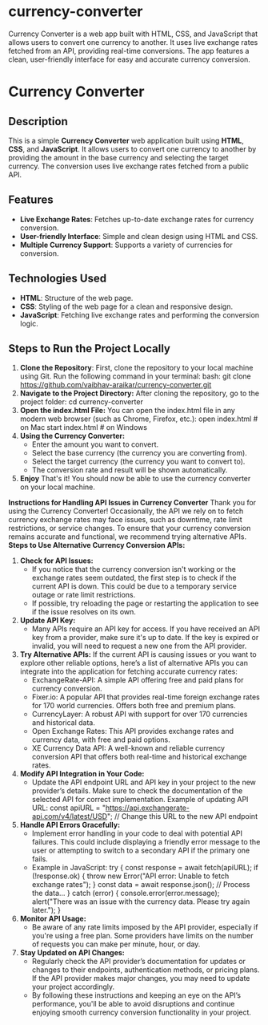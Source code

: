 # currency-converter
Currency Converter is a web app built with HTML, CSS, and JavaScript that allows users to convert one currency to another. It uses live exchange rates fetched from an API, providing real-time conversions. The app features a clean, user-friendly interface for easy and accurate currency conversion.


# Currency Converter

## Description
This is a simple **Currency Converter** web application built using **HTML**, **CSS**, and **JavaScript**. It allows users to convert one currency to another by providing the amount in the base currency and selecting the target currency. The conversion uses live exchange rates fetched from a public API.

## Features
- **Live Exchange Rates**: Fetches up-to-date exchange rates for currency conversion.
- **User-friendly Interface**: Simple and clean design using HTML and CSS.
- **Multiple Currency Support**: Supports a variety of currencies for conversion.

## Technologies Used
- **HTML**: Structure of the web page.
- **CSS**: Styling of the web page for a clean and responsive design.
- **JavaScript**: Fetching live exchange rates and performing the conversion logic.

## Steps to Run the Project Locally

1. **Clone the Repository**:
   First, clone the repository to your local machine using Git. Run the following command in your terminal:
   bash:
   git clone https://github.com/vaibhav-araikar/currency-converter.git
2. **Navigate to the Project Directory:** After cloning the repository, go to the project folder:
    cd currency-converter
3. **Open the index.html File:** You can open the index.html file in any modern web browser (such as Chrome, Firefox, etc.):
   open index.html  # on Mac
   start index.html # on Windows
4. **Using the Currency Converter:**
   - Enter the amount you want to convert.
   - Select the base currency (the currency you are converting from).
   - Select the target currency (the currency you want to convert to).
   - The conversion rate and result will be shown automatically.
5. **Enjoy**
   That's it! You should now be able to use the currency converter on your local machine.



**Instructions for Handling API Issues in Currency Converter**
Thank you for using the Currency Converter! Occasionally, the API we rely on to fetch currency exchange rates may face issues, such as downtime, rate limit restrictions, or service changes. To ensure that your currency conversion remains accurate and functional, we recommend trying alternative APIs.
**Steps to Use Alternative Currency Conversion APIs:**
1. **Check for API Issues:**
   - If you notice that the currency conversion isn't working or the exchange rates seem outdated, the first step is to check if the current API is down. This could be due to a temporary service outage or rate         limit restrictions.
   - If possible, try reloading the page or restarting the application to see if the issue resolves on its own.
2. **Update API Key:**
   - Many APIs require an API key for access. If you have received an API key from a provider, make sure it's up to date. If the key is expired or invalid, you will need to request a new one from the API provider.
3. **Try Alternative APIs:** If the current API is causing issues or you want to explore other reliable options, here’s a list of alternative APIs you can integrate into the application for fetching accurate currency rates:
   - ExchangeRate-API: A simple API offering free and paid plans for currency conversion.
   - Fixer.io: A popular API that provides real-time foreign exchange rates for 170 world currencies. Offers both free and premium plans.
   - CurrencyLayer: A robust API with support for over 170 currencies and historical data.
   - Open Exchange Rates: This API provides exchange rates and currency data, with free and paid options.
   - XE Currency Data API: A well-known and reliable currency conversion API that offers both real-time and historical exchange rates.
4. **Modify API Integration in Your Code:**
   - Update the API endpoint URL and API key in your project to the new provider’s details. Make sure to check the documentation of the selected API for correct implementation.
   Example of updating API URL:
   const apiURL = "https://api.exchangerate-api.com/v4/latest/USD"; // Change this URL to the new API endpoint
5. **Handle API Errors Gracefully:**
   - Implement error handling in your code to deal with potential API failures. This could include displaying a friendly error message to the user or attempting to switch to a secondary API if the primary one fails.
   - Example in JavaScript:
   try {
    const response = await fetch(apiURL);
    if (!response.ok) {
        throw new Error("API error: Unable to fetch exchange rates");
    }
    const data = await response.json();
    // Process the data...
} catch (error) {
    console.error(error.message);
    alert("There was an issue with the currency data. Please try again later.");
}
6. **Monitor API Usage:**
   - Be aware of any rate limits imposed by the API provider, especially if you're using a free plan. Some providers have limits on the number of requests you can make per minute, hour, or day.
7. **Stay Updated on API Changes:**
   - Regularly check the API provider’s documentation for updates or changes to their endpoints, authentication methods, or pricing plans. If the API provider makes major changes, you may need to update your project accordingly.
   - By following these instructions and keeping an eye on the API’s performance, you'll be able to avoid disruptions and continue enjoying smooth currency conversion functionality in your project.









   
